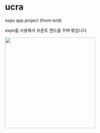 # ucra
expo app project (front-end)

expo를 사용해서 프론트 엔드를 꾸며 봤습니다

<img src ="https://github.com/jokercsi/RecordOfSth/blob/main/photo/KakaoTalk_20220126_201256528.jpg" width="300px"></img>
